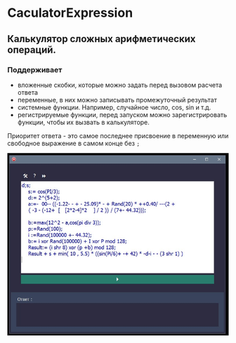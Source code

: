 # CaculatorExpression


## Калькулятор сложных арифметических операций.
### Поддерживает 
 - вложенные скобки, которые можно задать перед вызовом расчета ответа
 - переменные, в них можно записывать промежуточный результат
 - системные функции. Например, случайное число, cos, sin и т.д.
 - регистрируемые функции, перед запуском можно зарегистрировать функции, чтобы их вызвать в калькуляторе.
 
 Приоритет ответа - это самое последнее присвоение в переменную или свободное выражение в самом конце без `;`

![Фото](/READMEFILES/1.jpg "Фото Программы")
